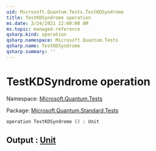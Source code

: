```yaml
---
uid: Microsoft.Quantum.Tests.TestKDSyndrome
title: TestKDSyndrome operation
ms.date: 3/24/2021 12:00:00 AM
ms.topic: managed-reference
qsharp.kind: operation
qsharp.namespace: Microsoft.Quantum.Tests
qsharp.name: TestKDSyndrome
qsharp.summary: ''
---
```


# TestKDSyndrome operation

Namespace: [Microsoft.Quantum.Tests](xref:Microsoft.Quantum.Tests)

Package: [Microsoft.Quantum.Standard.Tests](https://nuget.org/packages/Microsoft.Quantum.Standard.Tests)




```qsharp
operation TestKDSyndrome () : Unit
```


## Output : [Unit](xref:microsoft.quantum.lang-ref.unit)

